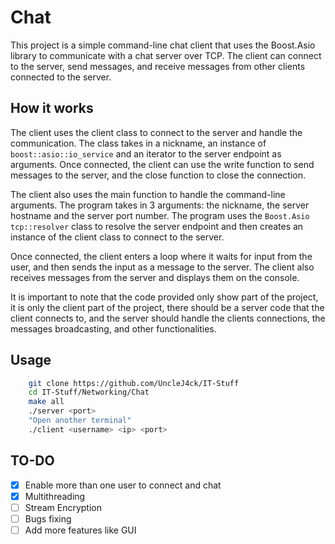 # Chat 

This project is a simple command-line chat client that uses the Boost.Asio library to communicate with a chat server over TCP. The client can connect to the server, send messages, and receive messages from other clients connected to the server.


## How it works 

The client uses the client class to connect to the server and handle the communication. The class takes in a nickname, an instance of ```boost::asio::io_service``` and an iterator to the server endpoint as arguments. Once connected, the client can use the write function to send messages to the server, and the close function to close the connection.

The client also uses the main function to handle the command-line arguments. The program takes in 3 arguments: the nickname, the server hostname and the server port number. The program uses the ```Boost.Asio tcp::resolver``` class to resolve the server endpoint and then creates an instance of the client class to connect to the server.

Once connected, the client enters a loop where it waits for input from the user, and then sends the input as a message to the server. The client also receives messages from the server and displays them on the console.

It is important to note that the code provided only show part of the project, it is only the client part of the project, there should be a server code that the client connects to, and the server should handle the clients connections, the messages broadcasting, and other functionalities.


## Usage

```Bash 
    git clone https://github.com/UncleJ4ck/IT-Stuff
    cd IT-Stuff/Networking/Chat 
    make all
    ./server <port>
    "Open another terminal"
    ./client <username> <ip> <port>
```


## TO-DO 

- [x] Enable more than one user to connect and chat
- [x] Multithreading
- [ ] Stream Encryption 
- [ ] Bugs fixing 
- [ ] Add more features like GUI  
